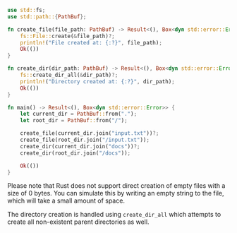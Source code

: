 ```rust
use std::fs;
use std::path::{PathBuf};

fn create_file(file_path: PathBuf) -> Result<(), Box<dyn std::error::Error>> {
    fs::File::create(&file_path)?;
    println!("File created at: {:?}", file_path);
    Ok(())
}

fn create_dir(dir_path: PathBuf) -> Result<(), Box<dyn std::error::Error>> {
    fs::create_dir_all(&dir_path)?;
    println!("Directory created at: {:?}", dir_path);
    Ok(())
}

fn main() -> Result<(), Box<dyn std::error::Error>> {
    let current_dir = PathBuf::from(".");
    let root_dir = PathBuf::from("/");

    create_file(current_dir.join("input.txt"))?;
    create_file(root_dir.join("/input.txt"));
    create_dir(current_dir.join("docs"))?;
    create_dir(root_dir.join("/docs"));

    Ok(())
}
```

Please note that Rust does not support direct creation of empty files with a size of 0 bytes. You can simulate this by writing an empty string to the file, which will take a small amount of space.

The directory creation is handled using `create_dir_all` which attempts to create all non-existent parent directories as well.

